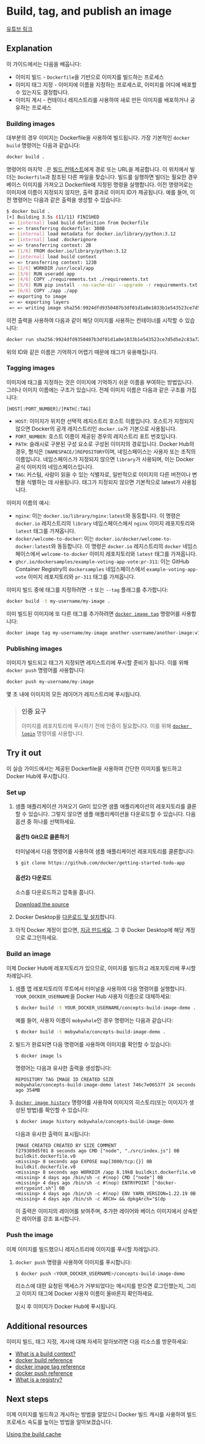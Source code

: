 # Build, tag, and publish an image

[유튜브 링크](https://youtu.be/chiiGLlYRlY)

## Explanation

이 가이드에서는 다음을 배웁니다:

- 이미지 빌드 - `Dockerfile`을 기반으로 이미지를 빌드하는 프로세스
- 이미지 태그 지정 - 이미지에 이름을 지정하는 프로세스로, 이미지를 어디에 배포할 수 있는지도 결정합니다.
- 이미지 게시 - 컨테이너 레지스트리를 사용하여 새로 만든 이미지를 배포하거나 공유하는 프로세스

### Building images

대부분의 경우 이미지는 Dockerfile을 사용하여 빌드됩니다. 가장 기본적인 `docker build` 명령어는 다음과 같습니다:

```sh
docker build .
```

명령어의 마지막 `.`은 [빌드 컨텍스트](https://docs.docker.com/build/concepts/context/#what-is-a-build-context)에게 경로 또는 URL을 제공합니다. 이 위치에서 빌더는 `Dockerfile`과 참조된 다른 파일을 찾습니다. 빌드를 실행하면 빌더는 필요한 경우 베이스 이미지를 가져오고 Dockerfile에 지정된 명령을 실행합니다. 이전 명령어로는 이미지에 이름이 지정되지 않지만, 출력 결과로 이미지 ID가 제공됩니다. 예를 들어, 이전 명령어는 다음과 같은 출력을 생성할 수 있습니다:

```sh
$ docker build .
[+] Building 3.5s (11/11) FINISHED
 => [internal] load build definition from Dockerfile                                                                                                                               0.0s
 => => transferring dockerfile: 308B                                                                                                                                               0.0s
 => [internal] load metadata for docker.io/library/python:3.12                                                                                                                     0.0s
 => [internal] load .dockerignore                                                                                                                                                  0.0s
 => => transferring context: 2B                                                                                                                                                    0.0s
 => [1/6] FROM docker.io/library/python:3.12                                                                                                                                       0.0s
 => [internal] load build context                                                                                                                                                  0.0s
 => => transferring context: 123B                                                                                                                                                  0.0s
 => [2/6] WORKDIR /usr/local/app                                                                                                                                                   0.0s
 => [3/6] RUN useradd app                                                                                                                                                          0.1s
 => [4/6] COPY ./requirements.txt ./requirements.txt                                                                                                                               0.0s
 => [5/6] RUN pip install --no-cache-dir --upgrade -r requirements.txt                                                                                                             3.2s
 => [6/6] COPY ./app ./app                                                                                                                                                         0.0s
 => exporting to image                                                                                                                                                             0.1s
 => => exporting layers                                                                                                                                                            0.1s
 => => writing image sha256:9924dfd9350407b3df01d1a0e1033b1e543523ce7d5d5e2c83a724480ebe8f00                                                                                        0.0s
```

이전 출력을 사용하여 다음과 같이 해당 이미지를 사용하는 컨테이너를 시작할 수 있습니다:

```sh
docker run sha256:9924dfd9350407b3df01d1a0e1033b1e543523ce7d5d5e2c83a724480ebe8f00
```

위의 ID와 같은 이름은 기억하기 어렵기 때문에 태그가 유용해집니다.

### Tagging images

이미지에 태그를 지정하는 것은 이미지에 기억하기 쉬운 이름을 부여하는 방법입니다. 그러나 이미지 이름에는 구조가 있습니다. 전체 이미지 이름은 다음과 같은 구조를 가집니다:

```
[HOST[:PORT_NUMBER]/]PATH[:TAG]
```

- `HOST`: 이미지가 위치한 선택적 레지스트리 호스트 이름입니다. 호스트가 지정되지 않으면 Docker의 공개 레지스트리인 `docker.io`가 기본으로 사용됩니다.
- `PORT_NUMBER`: 호스트 이름이 제공된 경우의 레지스트리 포트 번호입니다.
- `PATH`: 슬래시로 구분된 구성 요소로 구성된 이미지의 경로입니다. Docker Hub의 경우, 형식은 `[NAMESPACE/]REPOSITORY`이며, 네임스페이스는 사용자 또는 조직의 이름입니다. 네임스페이스가 지정되지 않으면 `library`가 사용되며, 이는 Docker 공식 이미지의 네임스페이스입니다.
- `TAG`: 커스텀, 사람이 읽을 수 있는 식별자로, 일반적으로 이미지의 다른 버전이나 변형을 식별하는 데 사용됩니다. 태그가 지정되지 않으면 기본적으로 latest가 사용됩니다.

이미지 이름의 예시:

- `nginx`: 이는 `docker.io/library/nginx:latest`와 동등합니다. 이 명령은 `docker.io` 레지스트리의 `library` 네임스페이스에서 `nginx` 이미지 레포지토리와 `latest` 태그를 가져옵니다.
- `docker/welcome-to-docker`: 이는 `docker.io/docker/welcome-to-docker:latest`와 동등합니다. 이 명령은 `docker.io` 레지스트리의 `docker` 네임스페이스에서 `welcome-to-docker` 이미지 레포지토리와 `latest` 태그를 가져옵니다.
- `ghcr.io/dockersamples/example-voting-app-vote:pr-311`: 이는 GitHub Container Registry의 `dockersamples` 네임스페이스에서 `example-voting-app-vote` 이미지 레포지토리와 `pr-311` 태그를 가져옵니다.

이미지 빌드 중에 태그를 지정하려면 `-t` 또는 `--tag` 플래그를 추가합니다:

```sh
docker build -t my-username/my-image .
```

이미 빌드된 이미지에 또 다른 태그를 추가하려면 [`docker image tag`](https://docs.docker.com/engine/reference/commandline/image_tag/) 명령어를 사용합니다:

```sh
docker image tag my-username/my-image another-username/another-image:v1
```

### Publishing images

이미지가 빌드되고 태그가 지정되면 레지스트리에 푸시할 준비가 됩니다. 이를 위해 `docker push` 명령어를 사용합니다:

```sh
docker push my-username/my-image
```

몇 초 내에 이미지의 모든 레이어가 레지스트리에 푸시됩니다.

> ### 인증 요구
>
> 이미지를 레포지토리에 푸시하기 전에 인증이 필요합니다. 이를 위해 [`docker login`](https://docs.docker.com/engine/reference/commandline/login/) 명령어를 사용합니다.

## Try it out

이 실습 가이드에서는 제공된 Dockerfile을 사용하여 간단한 이미지를 빌드하고 Docker Hub에 푸시합니다.

### Set up

1. 샘플 애플리케이션 가져오기
   Git이 있으면 샘플 애플리케이션의 레포지토리를 클론할 수 있습니다. 그렇지 않으면 샘플 애플리케이션을 다운로드할 수 있습니다. 다음 옵션 중 하나를 선택하세요.

   #### 옵션1) Git으로 클론하기

   터미널에서 다음 명령어를 사용하여 샘플 애플리케이션 레포지토리를 클론합니다:

   ```sh
   $ git clone https://github.com/docker/getting-started-todo-app
   ```

   #### 옵션2) 다운로드

   소스를 다운로드하고 압축을 풉니다.

   [Download the source](https://github.com/docker/getting-started-todo-app/raw/cd61f824da7a614a8298db503eed6630eeee33a3/app.zip)

2. Docker Desktop을 [다운로드 및 설치](https://www.docker.com/products/docker-desktop/?_gl=1*14ynqgh*_gcl_au*MjczODgxODI4LjE3Mzg0NzA0NDI.*_ga*MjEyODM1MDY2OC4xNzIwMzEyNzQ5*_ga_XJWPQMJYHQ*MTczOTY5MTIyMS42NS4xLjE3Mzk2OTMzNTUuNTkuMC4w)합니다.
3. 아직 Docker 계정이 없으면, [지금 만드세요](https://hub.docker.com/?_gl=1*cqijf8*_gcl_au*MjczODgxODI4LjE3Mzg0NzA0NDI.*_ga*MjEyODM1MDY2OC4xNzIwMzEyNzQ5*_ga_XJWPQMJYHQ*MTczOTY5MTIyMS42NS4xLjE3Mzk2OTMzNTUuNTkuMC4w). 그 후 Docker Desktop에 해당 계정으로 로그인하세요.

### Build an image

이제 Docker Hub에 레포지토리가 있으므로, 이미지를 빌드하고 레포지토리에 푸시할 차례입니다.

1. 샘플 앱 레포지토리의 루트에서 터미널을 사용하여 다음 명령어를 실행합니다. `YOUR_DOCKER_USERNAME`을 Docker Hub 사용자 이름으로 대체하세요:

   ```sh
   $ docker build -t YOUR_DOCKER_USERNAME/concepts-build-image-demo .
   ```

   예를 들어, 사용자 이름이 `mobywhale`인 경우 명령어는 다음과 같습니다:

   ```sh
   $ docker build -t mobywhale/concepts-build-image-demo .
   ```

2. 빌드가 완료되면 다음 명령어를 사용하여 이미지를 확인할 수 있습니다:

   ```sh
   $ docker image ls
   ```

   명령어는 다음과 유사한 출력을 생성합니다:

   ```plaintext
   REPOSITORY TAG IMAGE ID CREATED SIZE
   mobywhale/concepts-build-image-demo latest 746c7e06537f 24 seconds ago 354MB
   ```

3. [`docker image history`](https://docs.docker.com/reference/cli/docker/image/history/) 명령어를 사용하여 이미지의 히스토리(또는 이미지가 생성된 방법)를 확인할 수 있습니다:

   ```sh
   $ docker image history mobywhale/concepts-build-image-demo
   ```

   다음과 유사한 출력이 표시됩니다:

   ```plaintext
   IMAGE CREATED CREATED BY SIZE COMMENT
   f279389d5f01 8 seconds ago CMD ["node", "./src/index.js"] 0B buildkit.dockerfile.v0
   <missing> 8 seconds ago EXPOSE map[3000/tcp:{}] 0B buildkit.dockerfile.v0
   <missing> 8 seconds ago WORKDIR /app 8.19kB buildkit.dockerfile.v0
   <missing> 4 days ago /bin/sh -c #(nop) CMD ["node"] 0B
   <missing> 4 days ago /bin/sh -c #(nop) ENTRYPOINT ["docker-entrypoint.sh"] 0B
   <missing> 4 days ago /bin/sh -c #(nop) ENV YARN_VERSION=1.22.19 0B
   <missing> 4 days ago /bin/sh -c ARCH= && dpkgArch="$(dp
   ```

   이 출력은 이미지의 레이어를 보여주며, 추가한 레이어와 베이스 이미지에서 상속받은 레이어를 강조 표시합니다.

### Push the image

이제 이미지를 빌드했으니 레지스트리에 이미지를 푸시할 차례입니다.

1. `docker push` 명령을 사용하여 이미지를 푸시합니다:

   ```sh
   $ docker push <YOUR_DOCKER_USERNAME>/concepts-build-image-demo
   ```

   리소스에 대한 요청된 액세스가 거부되었다는 메시지를 받으면 로그인했는지, 그리고 이미지 태그에 Docker 사용자 이름이 올바른지 확인하세요.

   잠시 후 이미지가 Docker Hub에 푸시됩니다.

## Additional resources

이미지 빌드, 태그 지정, 게시에 대해 자세히 알아보려면 다음 리소스를 방문하세요:

- [What is a build context?](https://docs.docker.com/build/concepts/context/#what-is-a-build-context)
- [docker build reference](https://docs.docker.com/engine/reference/commandline/image_build/)
- [docker image tag reference](https://docs.docker.com/engine/reference/commandline/image_tag/)
- [docker push reference](https://docs.docker.com/engine/reference/commandline/image_push/)
- [What is a registry?](#/get-started/docker-concepts/the-basics/what-is-a-registry.md)

## Next steps

이제 이미지를 빌드하고 게시하는 방법을 알았으니 Docker 빌드 캐시를 사용하여 빌드 프로세스 속도를 높이는 방법을 알아보겠습니다.

[Using the build cache](#/get-started/docker-concepts/building-images/using-the-build-cache)

